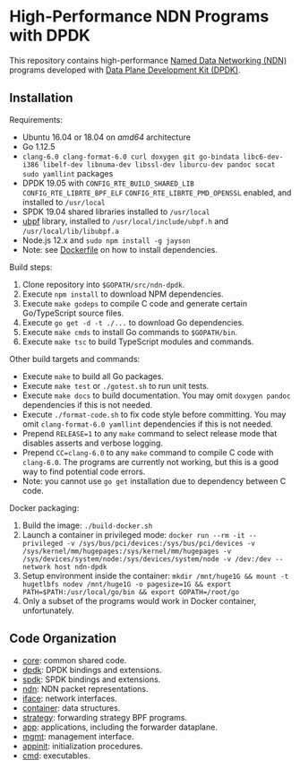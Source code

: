 # High-Performance NDN Programs with DPDK

This repository contains high-performance [Named Data Networking (NDN)](https://named-data.net/) programs developed with [Data Plane Development Kit (DPDK)](https://www.dpdk.org/).

## Installation

Requirements:

* Ubuntu 16.04 or 18.04 on *amd64* architecture
* Go 1.12.5
* `clang-6.0 clang-format-6.0 curl doxygen git go-bindata libc6-dev-i386 libelf-dev libnuma-dev libssl-dev liburcu-dev pandoc socat sudo yamllint` packages
* DPDK 19.05 with `CONFIG_RTE_BUILD_SHARED_LIB` `CONFIG_RTE_LIBRTE_BPF_ELF` `CONFIG_RTE_LIBRTE_PMD_OPENSSL` enabled, and installed to `/usr/local`
* SPDK 19.04 shared libraries installed to `/usr/local`
* [ubpf](https://github.com/iovisor/ubpf/tree/644ad3ded2f015878f502765081e166ce8112baf) library, installed to `/usr/local/include/ubpf.h` and `/usr/local/lib/libubpf.a`
* Node.js 12.x and `sudo npm install -g jayson`
* Note: see [Dockerfile](./Dockerfile) on how to install dependencies.

Build steps:

1. Clone repository into `$GOPATH/src/ndn-dpdk`.
2. Execute `npm install` to download NPM dependencies.
3. Execute `make godeps` to compile C code and generate certain Go/TypeScript source files.
4. Execute `go get -d -t ./...` to download Go dependencies.
5. Execute `make cmds` to install Go commands to `$GOPATH/bin`.
6. Execute `make tsc` to build TypeScript modules and commands.

Other build targets and commands:

* Execute `make` to build all Go packages.
* Execute `make test` or `./gotest.sh` to run unit tests.
* Execute `make docs` to build documentation.
  You may omit `doxygen pandoc` dependencies if this is not needed.
* Execute `./format-code.sh` to fix code style before committing.
  You may omit `clang-format-6.0 yamllint` dependencies if this is not needed.
* Prepend `RELEASE=1` to any `make` command to select release mode that disables asserts and verbose logging.
* Prepend `CC=clang-6.0` to any `make` command to compile C code with `clang-6.0`.
  The programs are currently not working, but this is a good way to find potential code errors.
* Note: you cannot use `go get` installation due to dependency between C code.

Docker packaging:

1. Build the image: `./build-docker.sh`
2. Launch a container in privileged mode: `docker run --rm -it --privileged -v /sys/bus/pci/devices:/sys/bus/pci/devices -v /sys/kernel/mm/hugepages:/sys/kernel/mm/hugepages -v /sys/devices/system/node:/sys/devices/system/node -v /dev:/dev --network host ndn-dpdk`
3. Setup environment inside the container: `mkdir /mnt/huge1G && mount -t hugetlbfs nodev /mnt/huge1G -o pagesize=1G && export PATH=$PATH:/usr/local/go/bin && export GOPATH=/root/go`
4. Only a subset of the programs would work in Docker container, unfortunately.

## Code Organization

* [core](core/): common shared code.
* [dpdk](dpdk/): DPDK bindings and extensions.
* [spdk](spdk/): SPDK bindings and extensions.
* [ndn](ndn/): NDN packet representations.
* [iface](iface/): network interfaces.
* [container](container/): data structures.
* [strategy](strategy/): forwarding strategy BPF programs.
* [app](app/): applications, including the forwarder dataplane.
* [mgmt](mgmt/): management interface.
* [appinit](appinit/): initialization procedures.
* [cmd](cmd/): executables.
